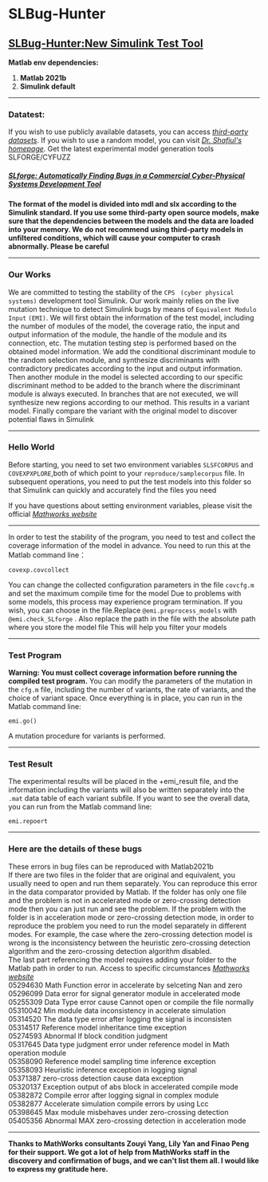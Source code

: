 # SLBug-Hunter
## [SLBug-Hunter:New Simulink Test Tool](https://github.com/EDA-Testing/SLBug-Hunter/edit/master/README.md)
**Matlab env dependencies:**
1. **Matlab 2021b**
2. **Simulink default**
***
### Datatest:
If you wish to use publicly available datasets, you can access *[third-party datasets](https://drive.google.com/drive/folders/173ik08oi3BCnPzjlZkHYhMAkp93zW-V4?usp=sharing)*. If you wish to use a random model, 
you can visit *[Dr. Shafiul's homepage](https://github.com/verivital/slsf_randgen/wiki)*. Get the latest experimental model generation tools SLFORGE/CYFUZZ

##### [SLforge: Automatically Finding Bugs in a Commercial Cyber-Physical Systems Development Tool](https://github.com/verivital/slsf_randgen/wiki#getting-slforge)
**The format of the model is divided into mdl and slx according to the Simulink standard. If you use some third-party open source models, make sure that the dependencies 
between the models and the data are loaded into your memory. We do not recommend using third-party models in unfiltered conditions, which will cause your computer
to crash abnormally. Please be careful**
***
### Our Works
We are committed to testing the stability of the `CPS` ` (cyber physical systems)` development tool Simulink. Our work mainly relies on the live mutation technique to detect Simulink bugs by means of `Equivalent Modulo Input` `(EMI)`. We will first obtain the information of the test model, including the number of modules of the model, the coverage ratio, the input and output information of the module, the handle of the module and its connection, etc. The mutation testing step is performed based on the obtained model information. We add the conditional discriminant module to the random selection module, and synthesize discriminants with contradictory predicates according to the input and output information. Then another module in the model is selected according to our specific discriminant method to be added to the branch where the discriminant module is always executed. In branches that are not executed, we will synthesize new regions according to our method. This results in a variant model. Finally compare the variant with the original model to discover potential flaws in Simulink

***
### Hello World
Before starting, you need to set two environment variables `SLSFCORPUS` and `COVEXPXPLORE`,both of which point to your `reproduce/samplecorpus` file. In subsequent operations, you need to put the test models into 
this folder so that Simulink can quickly and accurately find the files you need

If you have questions about setting environment variables, please visit the official *[Mathworks website](https://ww2.mathworks.cn/help/matlab/ref/setenv.html?lang=en)*
***
In order to test the stability of the program, you need to test and collect the coverage information of the model in advance. You need to run this at the Matlab command line：

```covexp.covcollect```

You can change the collected configuration parameters in the file `covcfg.m` and set the maximum compile time for the model
Due to problems with some models, this process may experience program termination. 
If you wish, you can choose in the file.Replace  `@emi.preprocess_models` with `@emi.check_SLforge` . Also replace the path in the file with the absolute path where you store the model file
This will help you filter your models

***
### Test Program
**Warning: You must collect coverage information before running the compiled test program.**
You can modify the parameters of the mutation in the `cfg.m` file, including the number of variants, the rate of variants, and the choice of variant space.
Once everything is in place, you can run in the Matlab command line:

```emi.go()```

A mutation procedure for variants is performed.

****
### Test Result
The experimental results will be placed in the +emi_result file, and the information including the variants will also be written separately into the `.mat` data table of each 
variant subfile. If you want to see the overall data, you can run from the Matlab command line:

```emi.repoert```

***
### Here are the details of these bugs
These errors in bug files can be reproduced with Matlab2021b  
If there are two files in the folder that are original and equivalent, you usually need to open and run them separately. You can reproduce this error in the data comparator provided by Matlab. If the folder has only one file and the problem is not in accelerated mode or zero-crossing detection mode then you can just run and see the problem. If the problem with the folder is in acceleration mode or zero-crossing detection mode, in order to reproduce the problem you need to run the model separately in different modes. For example, the case where the zero-crossing detection model is wrong is the inconsistency between the heuristic zero-crossing detection algorithm and the zero-crossing detection algorithm disabled.  
The last part referencing the model requires adding your folder to the Matlab path in order to run. Access to specific circumstances *[Mathworks website](https://ww2.mathworks.cn/help/simulink/ug/overview-of-model-referencing-1.html)*  
05294630	Math Function error in accelerate by selceting Nan and zero  
05296099	Data error for signal generator module in accelerated mode  
05255309	Data Type error cause Cannot open or compile the file normally  
05310042	Min module data inconsistency in accelerate simulation  
05314520	The data type error after logging the signal is inconsisten  
05314517	Reference model inheritance time exception  
05274593	Abnormal If block condition judgment  
05317645 	Data type judgment error under reference model in Math operation module  
05358090	Reference model sampling time inference exception  
05358093	Heuristic inference exception in logging signal  
05371387	zero-cross detection  cause data exception  
05320137		Exception output of abs block in accelerated compile mode  
05382872	Compile error after logging signal in complex module  
05382877	Accelerate simulation compile errors by using Lcc  
05398645	Max module misbehaves under zero-crossing detection  
05405356	Abnormal MAX zero-crossing detection in acceleration mode  

***
**Thanks to MathWorks consultants Zouyi Yang, Lily Yan and Finao Peng for their support. We got a lot of help from MathWorks staff in the discovery and confirmation of bugs, and we can't list them all. I would like to express my gratitude here.**
